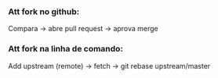 ### Att fork no github:
Compara -> abre pull request -> aprova merge

### Att fork na linha de comando:
Add upstream (remote) -> fetch -> git rebase upstream/master